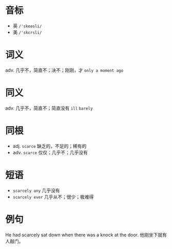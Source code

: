 # 音标

- 英 `/'skeəsli/`
- 美 `/'skɛrsli/`

# 词义

adv. 几乎不，简直不；决不；刚刚，才
`only a moment ago`

# 同义

adv. 几乎不，简直不；简直没有
`ill` `barely`

# 同根

- adj. `scarce` 缺乏的，不足的；稀有的
- adv. `scarce` 仅仅；几乎不；几乎没有

# 短语

- `scarcely any` 几乎没有
- `scarcely ever` 几乎从不；很少；极难得

# 例句

He had scarcely sat down when there was a knock at the door.
他刚坐下就有人敲门。


